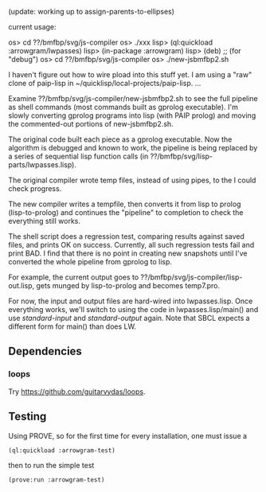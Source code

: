 (update: working up to assign-parents-to-ellipses)

current usage:

os> cd ??/bmfbp/svg/js-compiler
os> ./xxx
lisp> (ql:quickload :arrowgram/lwpasses)
lisp> (in-package :arrowgram)
lisp> (deb) ;; (for "debug")
os> cd ??/bmfbp/svg/js-compiler
os> ./new-jsbmfbp2.sh


I haven't figure out how to wire pload into this stuff yet.
I am using a "raw" clone of paip-lisp in ~/quicklisp/local-projects/paip-lisp.
...

Examine ??/bmfbp/svg/js-compiler/new-jsbmfbp2.sh to see the full pipeline as shell commands (most commands built as gprolog executable).  I'm slowly converting gprolog programs into lisp (with PAIP prolog) and moving the commented-out portions of new-jsbmfbp2.sh.

The original code built each piece as a gprolog executable.  Now the algorithm is debugged and known to work, the pipeline is being replaced by a series of sequential lisp function calls (in ??/bmfbp/svg/lisp-parts/lwpasses.lisp).

The original compiler wrote temp files, instead of using pipes, to the I could check progress.

The new compiler writes a tempfile, then converts it from lisp to prolog (lisp-to-prolog) and continues the "pipeline" to completion to check the everything still works.

The shell script does a regression test, comparing results against saved files, and prints OK on success.  Currently, all such regression tests fail and print BAD.  I find that there is no point in creating new snapshots until I've converted the whole pipeline from gprolog to lisp.

For example, the current output goes to ??/bmfbp/svg/js-compiler/lisp-out.lisp, gets munged by lisp-to-prolog and becomes temp7.pro.

For now, the input and output files are hard-wired into lwpasses.lisp.  Once everything works, we'll switch to using the code in lwpasses.lisp/main() and use *standard-input* and *standard-output* again. Note that SBCL expects a different form for main() than does LW.

## Dependencies

### loops

Try <https://github.com/guitarvydas/loops>.

## Testing

Using PROVE, so for the first time for every installation, one must
issue a

    (ql:quickload :arrowgram-test)

then to run the simple test

    (prove:run :arrowgram-test)
    
    

